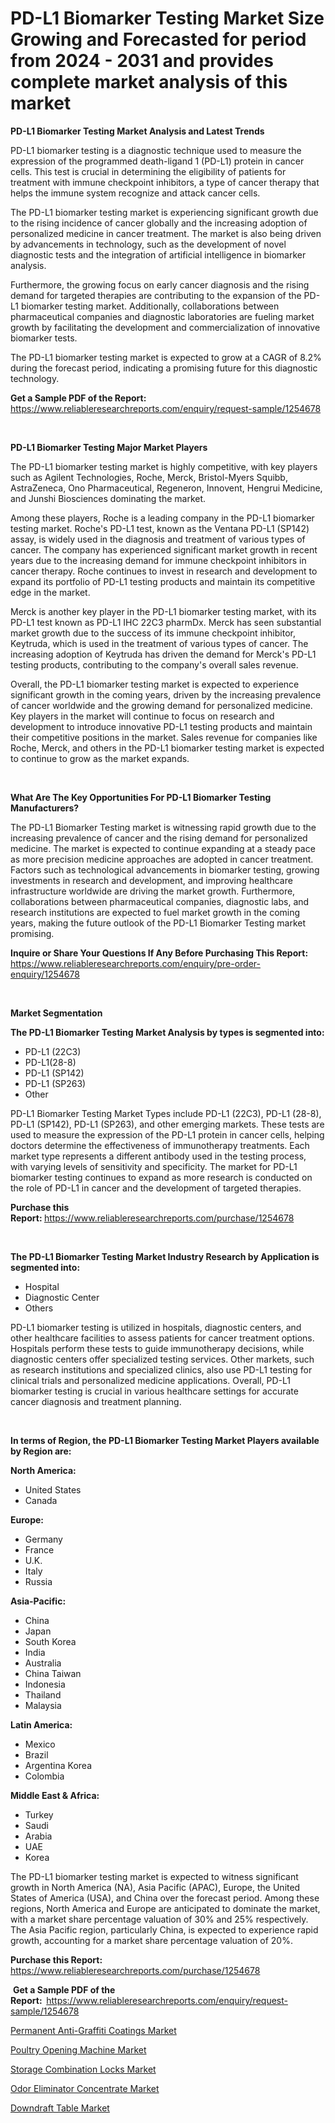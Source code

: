 <p><h1>PD-L1 Biomarker Testing Market Size Growing and Forecasted for period from 2024 - 2031 and provides complete market analysis of this market</h1></p><p><strong>PD-L1 Biomarker Testing Market Analysis and Latest Trends</strong></p>
<p><p>PD-L1 biomarker testing is a diagnostic technique used to measure the expression of the programmed death-ligand 1 (PD-L1) protein in cancer cells. This test is crucial in determining the eligibility of patients for treatment with immune checkpoint inhibitors, a type of cancer therapy that helps the immune system recognize and attack cancer cells.</p><p>The PD-L1 biomarker testing market is experiencing significant growth due to the rising incidence of cancer globally and the increasing adoption of personalized medicine in cancer treatment. The market is also being driven by advancements in technology, such as the development of novel diagnostic tests and the integration of artificial intelligence in biomarker analysis.</p><p>Furthermore, the growing focus on early cancer diagnosis and the rising demand for targeted therapies are contributing to the expansion of the PD-L1 biomarker testing market. Additionally, collaborations between pharmaceutical companies and diagnostic laboratories are fueling market growth by facilitating the development and commercialization of innovative biomarker tests.</p><p>The PD-L1 biomarker testing market is expected to grow at a CAGR of 8.2% during the forecast period, indicating a promising future for this diagnostic technology.</p></p>
<p><strong>Get a Sample PDF of the Report:&nbsp;</strong> <a href="https://www.reliableresearchreports.com/enquiry/request-sample/1254678">https://www.reliableresearchreports.com/enquiry/request-sample/1254678</a></p>
<p>&nbsp;</p>
<p><strong>PD-L1 Biomarker Testing Major Market Players</strong></p>
<p><p>The PD-L1 biomarker testing market is highly competitive, with key players such as Agilent Technologies, Roche, Merck, Bristol-Myers Squibb, AstraZeneca, Ono Pharmaceutical, Regeneron, Innovent, Hengrui Medicine, and Junshi Biosciences dominating the market.</p><p>Among these players, Roche is a leading company in the PD-L1 biomarker testing market. Roche's PD-L1 test, known as the Ventana PD-L1 (SP142) assay, is widely used in the diagnosis and treatment of various types of cancer. The company has experienced significant market growth in recent years due to the increasing demand for immune checkpoint inhibitors in cancer therapy. Roche continues to invest in research and development to expand its portfolio of PD-L1 testing products and maintain its competitive edge in the market.</p><p>Merck is another key player in the PD-L1 biomarker testing market, with its PD-L1 test known as PD-L1 IHC 22C3 pharmDx. Merck has seen substantial market growth due to the success of its immune checkpoint inhibitor, Keytruda, which is used in the treatment of various types of cancer. The increasing adoption of Keytruda has driven the demand for Merck's PD-L1 testing products, contributing to the company's overall sales revenue.</p><p>Overall, the PD-L1 biomarker testing market is expected to experience significant growth in the coming years, driven by the increasing prevalence of cancer worldwide and the growing demand for personalized medicine. Key players in the market will continue to focus on research and development to introduce innovative PD-L1 testing products and maintain their competitive positions in the market. Sales revenue for companies like Roche, Merck, and others in the PD-L1 biomarker testing market is expected to continue to grow as the market expands.</p></p>
<p>&nbsp;</p>
<p><strong>What Are The Key Opportunities For PD-L1 Biomarker Testing Manufacturers?</strong></p>
<p><p>The PD-L1 Biomarker Testing market is witnessing rapid growth due to the increasing prevalence of cancer and the rising demand for personalized medicine. The market is expected to continue expanding at a steady pace as more precision medicine approaches are adopted in cancer treatment. Factors such as technological advancements in biomarker testing, growing investments in research and development, and improving healthcare infrastructure worldwide are driving the market growth. Furthermore, collaborations between pharmaceutical companies, diagnostic labs, and research institutions are expected to fuel market growth in the coming years, making the future outlook of the PD-L1 Biomarker Testing market promising.</p></p>
<p><strong>Inquire or Share Your Questions If Any Before Purchasing This Report:</strong> <a href="https://www.reliableresearchreports.com/enquiry/pre-order-enquiry/1254678">https://www.reliableresearchreports.com/enquiry/pre-order-enquiry/1254678</a></p>
<p>&nbsp;</p>
<p><strong>Market Segmentation</strong></p>
<p><strong>The PD-L1 Biomarker Testing Market Analysis by types is segmented into:</strong></p>
<p><ul><li>PD-L1 (22C3)</li><li>PD-L1(28-8)</li><li>PD-L1 (SP142)</li><li>PD-L1 (SP263)</li><li>Other</li></ul></p>
<p><p>PD-L1 Biomarker Testing Market Types include PD-L1 (22C3), PD-L1 (28-8), PD-L1 (SP142), PD-L1 (SP263), and other emerging markets. These tests are used to measure the expression of the PD-L1 protein in cancer cells, helping doctors determine the effectiveness of immunotherapy treatments. Each market type represents a different antibody used in the testing process, with varying levels of sensitivity and specificity. The market for PD-L1 biomarker testing continues to expand as more research is conducted on the role of PD-L1 in cancer and the development of targeted therapies.</p></p>
<p><strong>Purchase this Report:&nbsp;</strong><a href="https://www.reliableresearchreports.com/purchase/1254678">https://www.reliableresearchreports.com/purchase/1254678</a></p>
<p>&nbsp;</p>
<p><strong>The PD-L1 Biomarker Testing Market Industry Research by Application is segmented into:</strong></p>
<p><ul><li>Hospital</li><li>Diagnostic Center</li><li>Others</li></ul></p>
<p><p>PD-L1 biomarker testing is utilized in hospitals, diagnostic centers, and other healthcare facilities to assess patients for cancer treatment options. Hospitals perform these tests to guide immunotherapy decisions, while diagnostic centers offer specialized testing services. Other markets, such as research institutions and specialized clinics, also use PD-L1 testing for clinical trials and personalized medicine applications. Overall, PD-L1 biomarker testing is crucial in various healthcare settings for accurate cancer diagnosis and treatment planning.</p></p>
<p>&nbsp;</p>
<p><strong>In terms of Region, the PD-L1 Biomarker Testing Market Players available by Region are:</strong></p>
<p>
    <p> <strong> North America: </strong>
        <ul>
            <li>United States</li>
            <li>Canada</li>
        </ul>
        </p> 
    <p> <strong> Europe: </strong>
        <ul>
            <li>Germany</li>
            <li>France</li>
            <li>U.K.</li>
            <li>Italy</li>
            <li>Russia</li>
        </ul>
        </p> 
    <p> <strong> Asia-Pacific: </strong>
        <ul>
            <li>China</li>
            <li>Japan</li>
            <li>South Korea</li>
            <li>India</li>
            <li>Australia</li>
            <li>China Taiwan</li>
            <li>Indonesia</li>
            <li>Thailand</li>
            <li>Malaysia</li>
        </ul>
        </p> 
    <p> <strong> Latin America: </strong>
        <ul>
            <li>Mexico</li>
            <li>Brazil</li>
            <li>Argentina Korea</li>
            <li>Colombia</li>
        </ul>
        </p> 
    <p> <strong> Middle East & Africa: </strong>
        <ul>
            <li>Turkey</li>
            <li>Saudi</li>
            <li>Arabia</li>
            <li>UAE</li>
            <li>Korea</li>
        </ul>
    </p>
    </p>
<p><p>The PD-L1 biomarker testing market is expected to witness significant growth in North America (NA), Asia Pacific (APAC), Europe, the United States of America (USA), and China over the forecast period. Among these regions, North America and Europe are anticipated to dominate the market, with a market share percentage valuation of 30% and 25% respectively. The Asia Pacific region, particularly China, is expected to experience rapid growth, accounting for a market share percentage valuation of 20%.</p></p>
<p><strong>Purchase this Report: </strong><a href="https://www.reliableresearchreports.com/purchase/1254678">https://www.reliableresearchreports.com/purchase/1254678</a></p>
<p>&nbsp;<strong>Get a Sample PDF of the Report:&nbsp;&nbsp;</strong><a href="https://www.reliableresearchreports.com/enquiry/request-sample/1254678">https://www.reliableresearchreports.com/enquiry/request-sample/1254678</a></p>
<p><strong></strong></p>
<p><p><a href="https://github.com/angelajermaine/Market-Research-Report-List-2/blob/main/permanent-anti-graffiti-coatings-market.md">Permanent Anti-Graffiti Coatings Market</a></p><p><a href="https://github.com/beatblasta/Market-Research-Report-List-2/blob/main/poultry-opening-machine-market.md">Poultry Opening Machine Market</a></p><p><a href="https://view.publitas.com/reportprime-1/storage-combination-locks-market-furnish-information-about-market-size-market-share-market-dynamics-and-projections-spanning-from-2024-to-2031/">Storage Combination Locks Market</a></p><p><a href="https://summer-dogwood-3e9.notion.site/Global-Odor-Eliminator-Concentrate-Market-Size-and-Market-Trends-Insights-and-Projections-from-2024-abfc7fc7701c4958851687243647934c">Odor Eliminator Concentrate Market</a></p><p><a href="https://forested-sushi-9b0.notion.site/Downdraft-Table-Market-Analysis-Examines-its-Scope-on-Growth-Opportunities-and-Forecasted-Trends-Sp-1e204bbbe63b470ca2747b9767bf63fd">Downdraft Table Market</a></p></p>